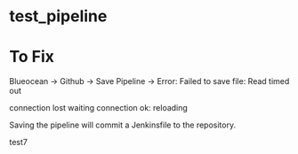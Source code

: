 # test_pipeline


# To Fix
Blueocean -> Github -> Save Pipeline -> Error: Failed to save file: Read timed out


connection lost waiting
connection ok: reloading

Saving the pipeline will commit a Jenkinsfile to the repository.

test7
